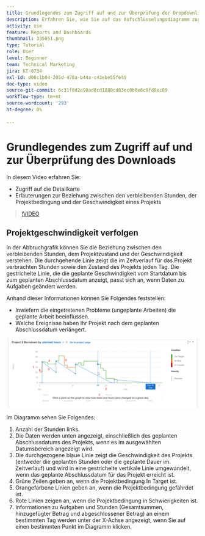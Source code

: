 ```yaml
---
title: Grundlegendes zum Zugriff auf und zur Überprüfung der Dropdownliste
description: Erfahren Sie, wie Sie auf das Aufschlüsselungsdiagramm zugreifen und die Beziehung zwischen den verbleibenden Stunden, dem Projektzustand und der Projektgeschwindigkeit in [!UICONTROL Verbesserte Analytics].
activity: use
feature: Reports and Dashboards
thumbnail: 335051.png
type: Tutorial
role: User
level: Beginner
team: Technical Marketing
jira: KT-8734
exl-id: d06c1b04-205d-478a-b44a-c43ebe55f649
doc-type: video
source-git-commit: 6c31f8d2e98ad8cd1880cd03ec0b0e6c0fd9ec09
workflow-type: tm+mt
source-wordcount: '293'
ht-degree: 0%

---
```


# Grundlegendes zum Zugriff auf und zur Überprüfung des Downloads

In diesem Video erfahren Sie:

* Zugriff auf die Detailkarte
* Erläuterungen zur Beziehung zwischen den verbleibenden Stunden, der Projektbedingung und der Geschwindigkeit eines Projekts

>[!VIDEO](https://video.tv.adobe.com/v/335051/?quality=12&learn=on)

## Projektgeschwindigkeit verfolgen

In der Abbruchgrafik können Sie die Beziehung zwischen den verbleibenden Stunden, dem Projektzustand und der Geschwindigkeit verstehen. Die durchgehende Linie zeigt die im Zeitverlauf für das Projekt verbrachten Stunden sowie den Zustand des Projekts jeden Tag. Die gestrichelte Linie, die die geplante Geschwindigkeit vom Startdatum bis zum geplanten Abschlussdatum anzeigt, passt sich an, wenn Daten zu Aufgaben geändert werden.

Anhand dieser Informationen können Sie Folgendes feststellen:

* Inwiefern die eingetretenen Probleme (ungeplante Arbeiten) die geplante Arbeit beeinflussen.
* Welche Ereignisse haben Ihr Projekt nach dem geplanten Abschlussdatum verlängert.

![Ein Bild mit einer Aufschlüsselungsgrafik mit Zahlen zu den unten beschriebenen Bereichen](assets/section-2-9.png)

Im Diagramm sehen Sie Folgendes:

1. Anzahl der Stunden links.
1. Die Daten werden unten angezeigt, einschließlich des geplanten Abschlussdatums des Projekts, wenn es im ausgewählten Datumsbereich angezeigt wird.
1. Die durchgezogene blaue Linie zeigt die Geschwindigkeit des Projekts (entweder die geplanten Stunden oder die geplante Dauer im Zeitverlauf) und wird in eine gestrichelte vertikale Linie umgewandelt, wenn das geplante Abschlussdatum für das Projekt erreicht ist.
1. Grüne Zeilen geben an, wenn die Projektbedingung In Target ist.
1. Orangefarbene Linien geben an, wenn die Projektbedingung gefährdet ist.
1. Rote Linien zeigen an, wenn die Projektbedingung in Schwierigkeiten ist.
1. Informationen zu Aufgaben und Stunden (Gesamtsummen, hinzugefügter Betrag und abgeschlossener Betrag) an einem bestimmten Tag werden unter der X-Achse angezeigt, wenn Sie auf einen bestimmten Punkt im Diagramm klicken.
